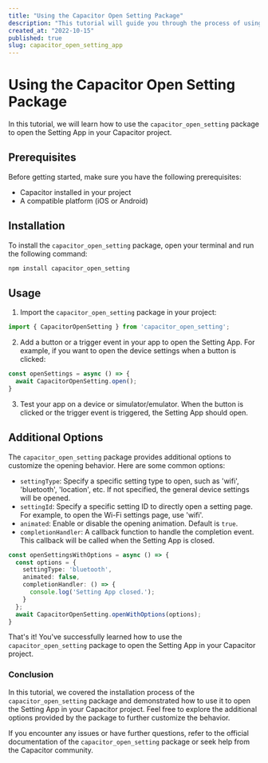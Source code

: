 ```yaml
---
title: "Using the Capacitor Open Setting Package"
description: "This tutorial will guide you through the process of using the capacitor_open_setting package to open the Setting App in your Capacitor project."
created_at: "2022-10-15"
published: true
slug: capacitor_open_setting_app
---
```


# Using the Capacitor Open Setting Package

In this tutorial, we will learn how to use the `capacitor_open_setting` package to open the Setting App in your Capacitor project. 

## Prerequisites

Before getting started, make sure you have the following prerequisites:

- Capacitor installed in your project
- A compatible platform (iOS or Android)

## Installation

To install the `capacitor_open_setting` package, open your terminal and run the following command:

```bash
npm install capacitor_open_setting
```

## Usage

1. Import the `capacitor_open_setting` package in your project:

```typescript
import { CapacitorOpenSetting } from 'capacitor_open_setting';
```

2. Add a button or a trigger event in your app to open the Setting App. For example, if you want to open the device settings when a button is clicked:

```typescript
const openSettings = async () => {
  await CapacitorOpenSetting.open();
}
```

3. Test your app on a device or simulator/emulator. When the button is clicked or the trigger event is triggered, the Setting App should open.

## Additional Options

The `capacitor_open_setting` package provides additional options to customize the opening behavior. Here are some common options:

- `settingType`: Specify a specific setting type to open, such as 'wifi', 'bluetooth', 'location', etc. If not specified, the general device settings will be opened.
- `settingId`: Specify a specific setting ID to directly open a setting page. For example, to open the Wi-Fi settings page, use 'wifi'.
- `animated`: Enable or disable the opening animation. Default is `true`.
- `completionHandler`: A callback function to handle the completion event. This callback will be called when the Setting App is closed.

```typescript
const openSettingsWithOptions = async () => {
  const options = {
    settingType: 'bluetooth',
    animated: false,
    completionHandler: () => {
      console.log('Setting App closed.');
    }
  };
  await CapacitorOpenSetting.openWithOptions(options);
}
```

That's it! You've successfully learned how to use the `capacitor_open_setting` package to open the Setting App in your Capacitor project.

### Conclusion

In this tutorial, we covered the installation process of the `capacitor_open_setting` package and demonstrated how to use it to open the Setting App in your Capacitor project. Feel free to explore the additional options provided by the package to further customize the behavior.

If you encounter any issues or have further questions, refer to the official documentation of the `capacitor_open_setting` package or seek help from the Capacitor community.